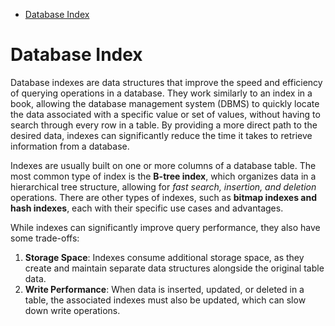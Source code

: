 - [Database Index](#database-index)

# Database Index

Database indexes are data structures that improve the speed and efficiency of querying operations in a database. They work similarly to an index in a book, allowing the database management system (DBMS) to quickly locate the data associated with a specific value or set of values, without having to search through every row in a table. By providing a more direct path to the desired data, indexes can significantly reduce the time it takes to retrieve information from a database.

Indexes are usually built on one or more columns of a database table. The most common type of index is the **B-tree index**, which organizes data in a hierarchical tree structure, allowing for *fast search, insertion, and deletion* operations. There are other types of indexes, such as **bitmap indexes and hash indexes**, each with their specific use cases and advantages.

While indexes can significantly improve query performance, they also have some trade-offs:
1. **Storage Space**: Indexes consume additional storage space, as they create and maintain separate data structures alongside the original table data.
2. **Write Performance**: When data is inserted, updated, or deleted in a table, the associated indexes must also be updated, which can slow down write operations.


